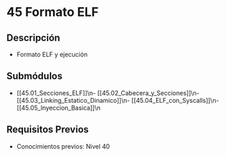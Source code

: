 # 45 Formato ELF

## Descripción
- Formato ELF y ejecución

## Submódulos
- [[45.01_Secciones_ELF]]\n- [[45.02_Cabecera_y_Secciones]]\n- [[45.03_Linking_Estatico_Dinamico]]\n- [[45.04_ELF_con_Syscalls]]\n- [[45.05_Inyeccion_Basica]]\n

## Requisitos Previos
- Conocimientos previos: Nivel 40
